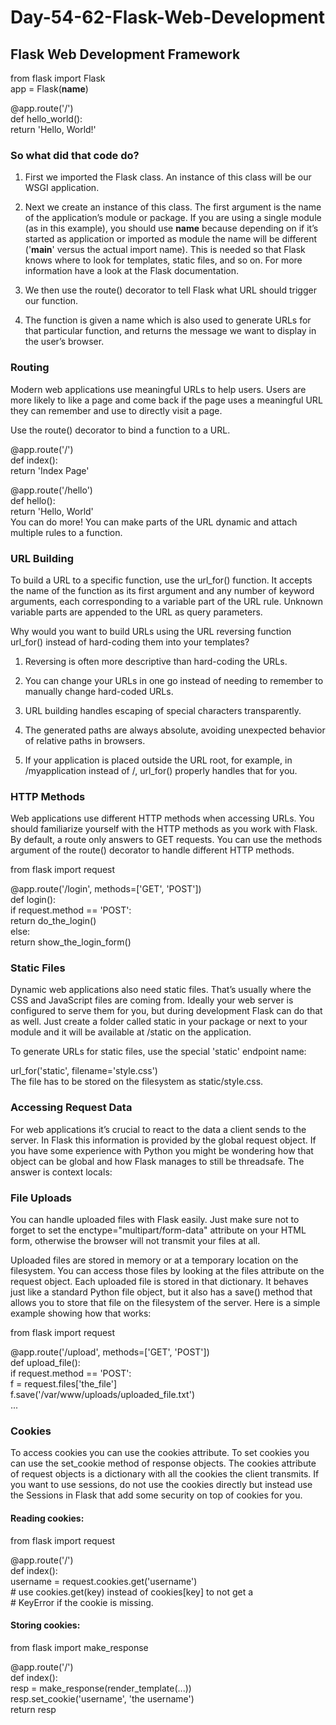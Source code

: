 # Day-54-62-Flask-Web-Development
## Flask Web Development Framework

from flask import Flask  
app = Flask(__name__)  

@app.route('/')  
def hello_world():  
return 'Hello, World!'  

### So what did that code do?

1. First we imported the Flask class. An instance of this class will be our WSGI application.

2. Next we create an instance of this class. The first argument is the name of the application’s module or package. If you are using a single module (as in this example), you should use __name__ because depending on if it’s started as application or imported as module the name will be different ('__main__' versus the actual import name). This is needed so that Flask knows where to look for templates, static files, and so on. For more information have a look at the Flask documentation.

3. We then use the route() decorator to tell Flask what URL should trigger our function.

4. The function is given a name which is also used to generate URLs for that particular function, and returns the message we want to display in the user’s browser.  

### Routing
Modern web applications use meaningful URLs to help users. Users are more likely to like a page and come back if the page uses a meaningful URL they can remember and use to directly visit a page.  

Use the route() decorator to bind a function to a URL.  

@app.route('/')  
def index():  
      return 'Index Page'  
  
@app.route('/hello')  
def hello():  
      return 'Hello, World'  
You can do more! You can make parts of the URL dynamic and attach multiple rules to a function.

### URL Building
To build a URL to a specific function, use the url_for() function. It accepts the name of the function as its first argument and any number of keyword arguments, each corresponding to a variable part of the URL rule. Unknown variable parts are appended to the URL as query parameters.  

Why would you want to build URLs using the URL reversing function url_for() instead of hard-coding them into your templates?  

1. Reversing is often more descriptive than hard-coding the URLs.  

2. You can change your URLs in one go instead of needing to remember to manually change hard-coded URLs.  

3. URL building handles escaping of special characters transparently.  

4. The generated paths are always absolute, avoiding unexpected behavior of relative paths in browsers.  

5. If your application is placed outside the URL root, for example, in /myapplication instead of /, url_for() properly handles that for you.  

### HTTP Methods
Web applications use different HTTP methods when accessing URLs. You should familiarize yourself with the HTTP methods as you work with Flask. By default, a route only answers to GET requests. You can use the methods argument of the route() decorator to handle different HTTP methods.

from flask import request  

@app.route('/login', methods=['GET', 'POST'])  
def login():  
    if request.method == 'POST':  
        return do_the_login()  
    else:  
        return show_the_login_form()
### Static Files
Dynamic web applications also need static files. That’s usually where the CSS and JavaScript files are coming from. Ideally your web server is configured to serve them for you, but during development Flask can do that as well. Just create a folder called static in your package or next to your module and it will be available at /static on the application.  

To generate URLs for static files, use the special 'static' endpoint name:  
 
url_for('static', filename='style.css')  
The file has to be stored on the filesystem as static/style.css.

### Accessing Request Data
For web applications it’s crucial to react to the data a client sends to the server. In Flask this information is provided by the global request object. If you have some experience with Python you might be wondering how that object can be global and how Flask manages to still be threadsafe. The answer is context locals:

### File Uploads
You can handle uploaded files with Flask easily. Just make sure not to forget to set the enctype="multipart/form-data" attribute on your HTML form, otherwise the browser will not transmit your files at all.  

Uploaded files are stored in memory or at a temporary location on the filesystem. You can access those files by looking at the files attribute on the request object. Each uploaded file is stored in that dictionary. It behaves just like a standard Python file object, but it also has a save() method that allows you to store that file on the filesystem of the server. Here is a simple example showing how that works:  

from flask import request  
  
@app.route('/upload', methods=['GET', 'POST'])  
def upload_file():  
    if request.method == 'POST':  
        f = request.files['the_file']  
        f.save('/var/www/uploads/uploaded_file.txt')  
    ...
    
### Cookies
To access cookies you can use the cookies attribute. To set cookies you can use the set_cookie method of response objects. The cookies attribute of request objects is a dictionary with all the cookies the client transmits. If you want to use sessions, do not use the cookies directly but instead use the Sessions in Flask that add some security on top of cookies for you.

#### Reading cookies:

from flask import request  
 
@app.route('/')  
def index():  
    username = request.cookies.get('username')  
    # use cookies.get(key) instead of cookies[key] to not get a  
    # KeyError if the cookie is missing.  
    
#### Storing cookies:  

from flask import make_response  

@app.route('/')  
def index():  
    resp = make_response(render_template(...))  
    resp.set_cookie('username', 'the username')  
    return resp  
